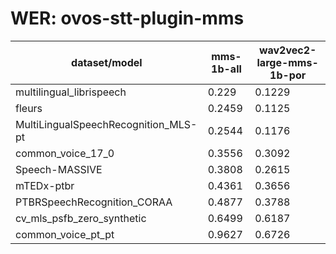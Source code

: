 
# WER: ovos-stt-plugin-mms
|dataset/model|mms-1b-all|wav2vec2-large-mms-1b-por|
|-|-|-|
| multilingual_librispeech | 0.229 | 0.1229 |
| fleurs | 0.2459 | 0.1125 |
| MultiLingualSpeechRecognition_MLS-pt | 0.2544 | 0.1176 |
| common_voice_17_0 | 0.3556 | 0.3092 |
| Speech-MASSIVE | 0.3808 | 0.2615 |
| mTEDx-ptbr | 0.4361 | 0.3656 |
| PTBRSpeechRecognition_CORAA | 0.4877 | 0.3788 |
| cv_mls_psfb_zero_synthetic | 0.6499 | 0.6187 |
| common_voice_pt_pt | 0.9627 | 0.6726 |